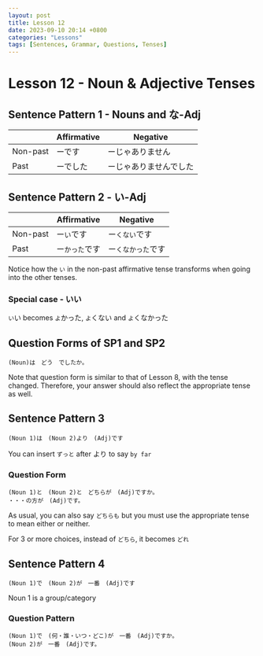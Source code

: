 ```yaml
---
layout: post
title: Lesson 12
date: 2023-09-10 20:14 +0800
categories: "Lessons"
tags: [Sentences, Grammar, Questions, Tenses]
---
```


# Lesson 12 - Noun & Adjective Tenses

## Sentence Pattern 1 - Nouns and な-Adj
| | Affirmative | Negative |
|---|---|---|
| Non-past | ーです | ーじゃありません |
| Past | ーでした | ーじゃありませんでした |

## Sentence Pattern 2 - い-Adj
| | Affirmative | Negative |
|---|---|---|
| Non-past | ー`い`です | ー`くない`です |
| Past | ー`かった`です | ー`くなかった`です |

Notice how the `い` in the non-past affirmative tense transforms when going into the other tenses.

### Special case - いい
`い`い becomes `よ`かった, `よ`くない and `よ`くなかった

## Question Forms of SP1 and SP2
```
(Noun)は　どう　でしたか。
```
Note that question form is similar to that of Lesson 8, with the tense changed. Therefore, your answer should also reflect the appropriate tense as well.

## Sentence Pattern 3
```
(Noun 1)は　(Noun 2)より　(Adj)です
```
You can insert `ずっと` after より to say `by far`

### Question Form
```
(Noun 1)と　(Noun 2)と　どちらが　(Adj)ですか。
・・・の方が　(Adj)です。
```
As usual, you can also say `どちらも` but you must use the appropriate tense to mean either or neither.

For 3 or more choices, instead of `どちら`, it becomes `どれ`

## Sentence Pattern 4
```
(Noun 1)で　(Noun 2)が　一番　(Adj)です
```
Noun 1 is a group/category

### Question Pattern
```
(Noun 1)で　(何・誰・いつ・どこ)が　一番　(Adj)ですか。
(Noun 2)が　一番　(Adj)です。
```